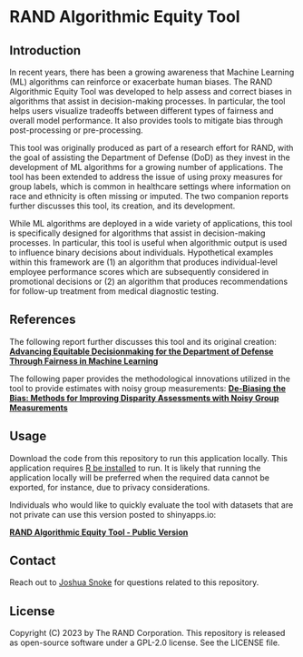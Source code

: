 # RAND Algorithmic Equity Tool

## Introduction

In recent years, there has been a growing awareness that Machine Learning (ML) algorithms can reinforce or exacerbate human biases. The RAND Algorithmic Equity Tool was developed to help assess and correct biases in algorithms that assist in decision-making processes. In particular, the tool helps users visualize tradeoffs between different types of fairness and overall model performance. It also provides tools to mitigate bias through post-processing or pre-processing.

This tool was originally produced as part of a research effort for RAND, with the goal of assisting the Department of Defense (DoD) as they invest in the development of ML algorithms for a growing number of applications. The tool has been extended to address the issue of using proxy measures for group labels, which is common in healthcare settings where information on race and ethnicity is often missing or imputed. The two companion reports further discusses this tool, its creation, and its development.

While ML algorithms are deployed in a wide variety of applications, this tool is specifically designed for algorithms that assist in decision-making processes. In particular, this tool is useful when algorithmic output is used to influence binary decisions about individuals. Hypothetical examples within this framework are (1) an algorithm that produces individual-level employee performance scores which are subsequently considered in promotional decisions or (2) an algorithm that produces recommendations for follow-up treatment from medical diagnostic testing.

## References

The following report further discusses this tool and its original creation: 
**[Advancing Equitable Decisionmaking for the Department of Defense Through Fairness in Machine Learning](https://www.rand.org/pubs/research_reports/RRA1542-1.html)**

The following paper provides the methodological innovations utilized in the tool to provide estimates with noisy group measurements: 
**[De-Biasing the Bias: Methods for Improving Disparity Assessments with Noisy Group Measurements](https://arxiv.org/abs/2402.13391)**

## Usage

Download the code from this repository to run this application locally. This application requires [R be installed](https://cran.r-project.org/doc/FAQ/R-FAQ.html#How-can-R-be-installed_003f) to run. It is likely that running the application locally will be preferred when the required data cannot be exported, for instance, due to privacy considerations.

Individuals who would like to quickly evaluate the tool with datasets that are not private can use this version posted to shinyapps.io:

**[RAND Algorithmic Equity Tool - Public Version](https://rand.shinyapps.io/rand-ml-equity-tool/)**


## Contact
Reach out to [Joshua Snoke](https://www.rand.org/about/people/s/snoke_joshua.html) for questions related to this repository.

## License
Copyright (C) 2023 by The RAND Corporation. This repository is released as open-source software under a GPL-2.0 license. See the LICENSE file.
